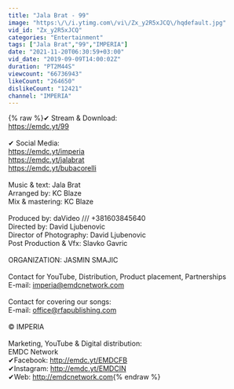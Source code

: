 ```yaml
---
title: "Jala Brat - 99"
image: "https:\/\/i.ytimg.com\/vi\/Zx_y2R5xJCQ\/hqdefault.jpg"
vid_id: "Zx_y2R5xJCQ"
categories: "Entertainment"
tags: ["Jala Brat","99","IMPERIA"]
date: "2021-11-20T06:30:59+03:00"
vid_date: "2019-09-09T14:00:02Z"
duration: "PT2M44S"
viewcount: "66736943"
likeCount: "264650"
dislikeCount: "12421"
channel: "IMPERIA"
---
```

{% raw %}✔ Stream &amp; Download:<br /><a rel="nofollow" target="blank" href="https://emdc.yt/99">https://emdc.yt/99</a><br /><br />✔ Social Media:<br /><a rel="nofollow" target="blank" href="https://emdc.yt/imperia">https://emdc.yt/imperia</a><br /><a rel="nofollow" target="blank" href="https://emdc.yt/jalabrat">https://emdc.yt/jalabrat</a><br /><a rel="nofollow" target="blank" href="https://emdc.yt/bubacorelli">https://emdc.yt/bubacorelli</a><br /><br />Music &amp; text: Jala Brat<br />Arranged by: KC Blaze<br />Mix &amp; mastering: KC Blaze<br /><br />Produced by: daVideo /// +381603845640<br />Directed by: David Ljubenovic<br />Director of Photography: David Ljubenovic<br />Post Production &amp; Vfx: Slavko Gavric<br /><br />ORGANIZATION: JASMIN SMAJIC <br /><br />Contact for YouTube, Distribution, Product placement, Partnerships<br />E-mail: imperia@emdcnetwork.com<br /><br />Contact for covering our songs:<br />E-mail: office@rfapublishing.com<br /><br />© IMPERIA<br /><br />Marketing, YouTube &amp; Digital distribution:<br />EMDC Network<br />✔Facebook: <a rel="nofollow" target="blank" href="http://emdc.yt/EMDCFB">http://emdc.yt/EMDCFB</a><br />✔Instagram: <a rel="nofollow" target="blank" href="http://emdc.yt/EMDCIN">http://emdc.yt/EMDCIN</a><br />✔Web: <a rel="nofollow" target="blank" href="http://emdcnetwork.com">http://emdcnetwork.com</a>{% endraw %}
